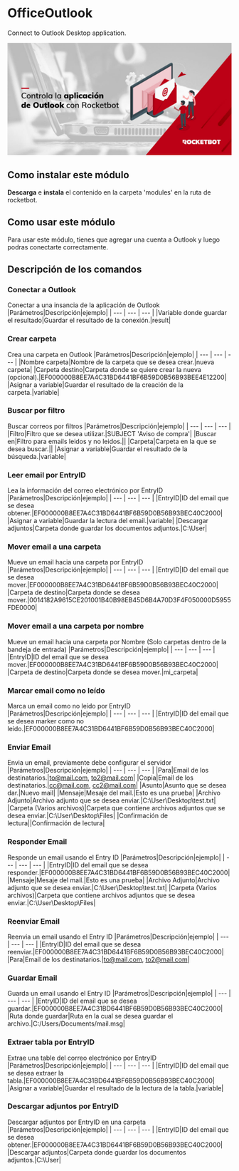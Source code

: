 



# OfficeOutlook
  
Connect to Outlook Desktop application.  
  
![banner](/docs/imgs/Banner_OfficeOutlook.png)
## Como instalar este módulo
  
__Descarga__ e __instala__ el contenido en la carpeta 'modules' en la ruta de rocketbot.  




## Como usar este módulo
Para usar este módulo, tienes que agregar una cuenta a Outlook y luego podras conectarte 
correctamente.



## Descripción de los comandos

### Conectar a Outlook
  
Conectar a una insancia de la aplicación de Outlook
|Parámetros|Descripción|ejemplo|
| --- | --- | --- |
|Variable donde guardar el resultado|Guardar el resultado de la conexión.|result|

### Crear carpeta
  
Crea una carpeta en Outlook
|Parámetros|Descripción|ejemplo|
| --- | --- | --- |
|Nombre carpeta|Nombre de la carpeta que se desea crear.|nueva carpeta|
|Carpeta destino|Carpeta donde se quiere crear la nueva (opcional).|EF000000B8EE7A4C31BD6441BF6B59D0B56B93BEE4E12200|
|Asignar a variable|Guardar el resultado de la creación de la carpeta.|variable|

### Buscar por filtro
  
Buscar correos por filtros
|Parámetros|Descripción|ejemplo|
| --- | --- | --- |
|Filtro|Filtro que se desea utilizar.|SUBJECT 'Aviso de compra'|
|Buscar en|Filtro para emails leidos y no leidos.||
|Carpeta|Carpeta en la que se desea buscar.||
|Asignar a variable|Guardar el resultado de la búsqueda.|variable|

### Leer email por EntryID
  
Lea la información del correo electrónico por EntryID
|Parámetros|Descripción|ejemplo|
| --- | --- | --- |
|EntryID|ID del email que se desea obtener.|EF000000B8EE7A4C31BD6441BF6B59D0B56B93BEC40C2000|
|Asignar a variable|Guardar la lectura del email.|variable|
|Descargar adjuntos|Carpeta donde guardar los documentos adjuntos.|C:\User\|

### Mover email a una carpeta
  
Mueve un email hacia una carpeta por EntryID
|Parámetros|Descripción|ejemplo|
| --- | --- | --- |
|EntryID|ID del email que se desea mover.|EF000000B8EE7A4C31BD6441BF6B59D0B56B93BEC40C2000|
|Carpeta de destino|Carpeta donde se desea mover.|0014182A9615CE201001B40B98EB45D6B4A70D3F4F050000D5955FDE0000|

### Mover email a una carpeta por nombre
  
Mueve un email hacia una carpeta por Nombre (Solo carpetas dentro de la bandeja de entrada)
|Parámetros|Descripción|ejemplo|
| --- | --- | --- |
|EntryID|ID del email que se desea mover.|EF000000B8EE7A4C31BD6441BF6B59D0B56B93BEC40C2000|
|Carpeta de destino|Carpeta donde se desea mover.|mi_carpeta|

### Marcar email como no leído
  
Marca un email como no leído por EntryID
|Parámetros|Descripción|ejemplo|
| --- | --- | --- |
|EntryID|ID del email que se desea marker como no leído.|EF000000B8EE7A4C31BD6441BF6B59D0B56B93BEC40C2000|

### Enviar Email
  
Envia un email, previamente debe configurar el servidor
|Parámetros|Descripción|ejemplo|
| --- | --- | --- |
|Para|Email de los destinatarios.|to@mail.com, to2@mail.com|
|Copia|Email de los destinatarios.|cc@mail.com, cc2@mail.com|
|Asunto|Asunto que se desea dar.|Nuevo mail|
|Mensaje|Mesaje del mail.|Esto es una prueba|
|Archivo Adjunto|Archivo adjunto que se desea enviar.|C:\User\Desktop\test.txt|
|Carpeta (Varios archivos)|Carpeta que contiene archivos adjuntos que se desea enviar.|C:\User\Desktop\Files|
|Confirmación de lectura||Confirmación de lectura|

### Responder Email
  
Responde un email usando el Entry ID
|Parámetros|Descripción|ejemplo|
| --- | --- | --- |
|EntryID|ID del email que se desea responder.|EF000000B8EE7A4C31BD6441BF6B59D0B56B93BEC40C2000|
|Mensaje|Mesaje del mail.|Esto es una prueba|
|Archivo Adjunto|Archivo adjunto que se desea enviar.|C:\User\Desktop\test.txt|
|Carpeta (Varios archivos)|Carpeta que contiene archivos adjuntos que se desea enviar.|C:\User\Desktop\Files|

### Reenviar Email
  
Reenvia un email usando el Entry ID
|Parámetros|Descripción|ejemplo|
| --- | --- | --- |
|EntryID|ID del email que se desea reenviar.|EF000000B8EE7A4C31BD6441BF6B59D0B56B93BEC40C2000|
|Para|Email de los destinatarios.|to@mail.com, to2@mail.com|

### Guardar Email
  
Guarda un email usando el Entry ID
|Parámetros|Descripción|ejemplo|
| --- | --- | --- |
|EntryID|ID del email que se desea guardar.|EF000000B8EE7A4C31BD6441BF6B59D0B56B93BEC40C2000|
|Ruta donde guardar|Ruta en la cual se desea guardar el archivo.|C:/Users/Documents/mail.msg|

### Extraer tabla por EntryID
  
Extrae una table del correo electrónico por EntryID
|Parámetros|Descripción|ejemplo|
| --- | --- | --- |
|EntryID|ID del email que se desea extraer la tabla.|EF000000B8EE7A4C31BD6441BF6B59D0B56B93BEC40C2000|
|Asignar a variable|Guardar el resultado de la lectura de la tabla.|variable|

### Descargar adjuntos por EntryID
  
Descargar adjuntos por EntryID en una carpeta
|Parámetros|Descripción|ejemplo|
| --- | --- | --- |
|EntryID|ID del email que se desea obtener.|EF000000B8EE7A4C31BD6441BF6B59D0B56B93BEC40C2000|
|Descargar adjuntos|Carpeta donde guardar los documentos adjuntos.|C:\User\|
